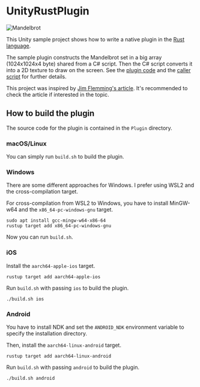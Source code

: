 UnityRustPlugin
===============

![Mandelbrot](http://66.media.tumblr.com/365885c6c0ef6c5a8fe2679969f2f46a/tumblr_oedb20nNKU1qio469o1_640.png)

This Unity sample project shows how to write a native plugin in the
[Rust language].

The sample plugin constructs the Mandelbrot set in a big array (1024x1024x4
byte) shared from a C# script. Then the C# script converts it into a 2D texture
to draw on the screen. See the [plugin code] and the [caller script] for
further details.

This project was inspired by [Jim Flemming's article]. It's recommended to
check the article if interested in the topic.

[Rust language]: https://www.rust-lang.org
[plugin code]: Plugin/src/lib.rs
[caller script]: Assets/Test.cs
[Jim Flemming's article]:
  https://medium.com/jim-fleming/rust-lang-in-unity3d-eeaeb47f3a77

How to build the plugin
-----------------------

The source code for the plugin is contained in the `Plugin` directory.

### macOS/Linux

You can simply run `build.sh` to build the plugin.

### Windows

There are some different approaches for Windows. I prefer using WSL2 and the
cross-compilation target.

For cross-compilation from WSL2 to Windows, you have to install MinGW-w64 and
the `x86_64-pc-windows-gnu` target.

```
sudo apt install gcc-mingw-w64-x86-64
rustup target add x86_64-pc-windows-gnu
```

Now you can run `build.sh`.

### iOS

Install the `aarch64-apple-ios` target.

```
rustup target add aarch64-apple-ios
```

Run `build.sh` with passing `ios` to build the plugin.

```
./build.sh ios
```

### Android

You have to install NDK and set the `ANDROID_NDK` environment variable to
specify the installation directory.

Then, install the `aarch64-linux-android` target.

```
rustup target add aarch64-linux-android
```

Run `build.sh` with passing `android` to build the plugin.

```
./build.sh android
```

